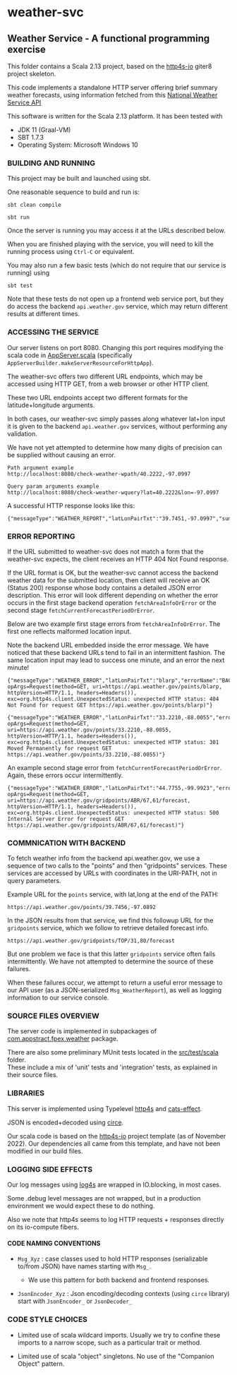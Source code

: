 # weather-svc

## Weather Service - A functional programming exercise

This folder contains a Scala 2.13 project, based on the [http4s-io](https://github.com/http4s/http4s-io.g8) giter8 project skeleton.

This code implements a standalone HTTP server offering brief summary weather forecasts, using information fetched from this 
[National Weather Service API](https://www.weather.gov/documentation/services-web-api) 

This software is written for the Scala 2.13 platform.  It has been tested with
 * JDK 11 (Graal-VM)
 * SBT 1.7.3
 * Operating System:  Microsoft Windows 10

### BUILDING AND RUNNING

This project may be built and launched using sbt.

One reasonable sequence to build and run is:

`sbt clean compile`

`sbt run`

Once the server is running you may access it at the URLs described below.

When you are finished playing with the service, you will need to kill the running process using `Ctrl-C` or equivalent.

You may also run a few basic tests (which do not require that our service is running) using

`sbt test`

Note that these tests do not open up a frontend web service port, but they do access the backend `api.weather.gov` service, which may return different results at different times.

### ACCESSING THE SERVICE

Our server listens on port 8080.  Changing this port requires modifying the scala code in 
[AppServer.scala](./src/main/scala/com/appstract/fpex/weather/main/AppServerBuilder.scala) (specifically `AppServerBuilder.makeServerResourceForHttpApp`).

The weather-svc offers two different URL endpoints, which may be accessed using HTTP GET, from a web browser or other HTTP client.

These two URL endpoints accept two different formats for the latitude+longitude arguments.

In both cases, our weather-svc simply passes along whatever lat+lon input it is given to the backend `api.weather.gov` services,
without performing any validation.

We have not yet attempted to determine how many digits of precision can be supplied without causing an error.

    Path argument example
    http://localhost:8080/check-weather-wpath/40.2222,-97.0997

    Query param arguments example
    http://localhost:8080/check-weather-wquery?lat=40.2222&lon=-97.0997

A successful HTTP response looks like this:
    
    {"messageType":"WEATHER_REPORT","latLonPairTxt":"39.7451,-97.0997","summary":"Sunny","temperatureDescription":"cold"}


### ERROR REPORTING

If the URL submitted to weather-svc does not match a form that the weather-svc expects, the client receives an HTTP 404 Not Found response.

If the URL format is OK, but the weather-svc cannot access the backend weather data for the submitted location, then client will receive an OK (Status 200) response whose body contains a detailed JSON error description. This error will look different depending on whether the error occurs in the first stage backend operation `fetchAreaInfoOrError` or the second stage `fetchCurrentForecastPeriodOrError`.

Below are two example first stage errors from `fetchAreaInfoOrError`.
The first one reflects malformed location input. 

Note the backend URL embedded inside the error message.  We have noticed that these backend URLs tend to fail in an intermittent fashion.
The same location input may lead to success one minute, and an error the next minute!

    {"messageType":"WEATHER_ERROR","latLonPairTxt":"blarp","errorName":"BACKEND_ERR","errorInfo":"BackendError(opName=fetchAreaInfoOrError, opArgs=Request(method=GET, uri=https://api.weather.gov/points/blarp, httpVersion=HTTP/1.1, headers=Headers()), exc=org.http4s.client.UnexpectedStatus: unexpected HTTP status: 404 Not Found for request GET https://api.weather.gov/points/blarp)"}

    {"messageType":"WEATHER_ERROR","latLonPairTxt":"33.2210,-88.0055","errorName":"BACKEND_ERR","errorInfo":"BackendError(opName=fetchAreaInfoOrError, opArgs=Request(method=GET, uri=https://api.weather.gov/points/33.2210,-88.0055, httpVersion=HTTP/1.1, headers=Headers()), exc=org.http4s.client.UnexpectedStatus: unexpected HTTP status: 301 Moved Permanently for request GET https://api.weather.gov/points/33.2210,-88.0055)"}

An example second stage error from `fetchCurrentForecastPeriodOrError`.  Again, these errors occur intermittently.

    {"messageType":"WEATHER_ERROR","latLonPairTxt":"44.7755,-99.9923","errorName":"BACKEND_ERR","errorInfo":"BackendError(opName=fetchCurrentForecastPeriodOrError, opArgs=Request(method=GET, uri=https://api.weather.gov/gridpoints/ABR/67,61/forecast, httpVersion=HTTP/1.1, headers=Headers()), exc=org.http4s.client.UnexpectedStatus: unexpected HTTP status: 500 Internal Server Error for request GET https://api.weather.gov/gridpoints/ABR/67,61/forecast)"}

### COMMNICATION WITH BACKEND

To fetch weather info from the backend api.weather.gov, we use a sequence of two calls
to the "points" and then "gridpoints" services.  These services are accessed by URLs
with coordinates in the URI-PATH, not in query parameters.

Example URL for the `points` service, with lat,long at the end of the PATH:

    https://api.weather.gov/points/39.7456,-97.0892

In the JSON results from that service, we find this followup URL for the `gridpoints` service, which we follow to retrieve detailed forecast info.

    https://api.weather.gov/gridpoints/TOP/31,80/forecast

But one problem we face is that this latter `gridpoints` service often fails intermittently.  We have not attempted to determine the source of these failures.

When these failures occur, we attempt to return a useful error message to our API user (as a JSON-serialized `Msg_WeatherReport`), 
as well as logging information to our service console.

### SOURCE FILES OVERVIEW

The server code is implemented in subpackages of [com.appstract.fpex.weather](src/main/scala/com/appstract/fpex/weather) package.

There are also some preliminary MUnit tests located in the [src/test/scala](src/test/scala/test/weather) folder.  
These include a mix of 'unit' tests and 'integration' tests, as explained in their source files.

### LIBRARIES 

This server is implemented using Typelevel [http4s](https://http4s.org/) and [cats-effect](https://typelevel.org/cats-effect/).

JSON is encoded+decoded using [circe](https://circe.github.io/circe/).

Our scala code is based on the [http4s-io](https://github.com/http4s/http4s-io.g8) project template (as of November 2022).
Our dependencies all came from this template, and have not been modified in our build files.

### LOGGING SIDE EFFECTS

Our log messages using [log4s](https://github.com/Log4s/log4s) are wrapped in IO.blocking, in most cases.

Some .debug level messages are not wrapped, but in a production environment we would expect these to do nothing.

Also we note that http4s seems to log HTTP requests + responses directly on its io-compute fibers.

#### CODE NAMING CONVENTIONS

 * `Msg_Xyz` : case classes used to hold HTTP responses (serializable to/from JSON) have names starting with `Msg_`.  
   * We use this pattern for both backend and frontend responses.

 * `JsonEncoder_Xyz` : Json encoding/decoding contexts (using `circe` library) start with `JsonEncoder_` or `JsonDecoder_`


### CODE STYLE CHOICES

 * Limited use of scala wildcard imports.  Usually we try to confine these imports to a narrow scope, such as a particular trait or method.

 * Limited use of scala "object" singletons.  No use of the "Companion Object" pattern.

